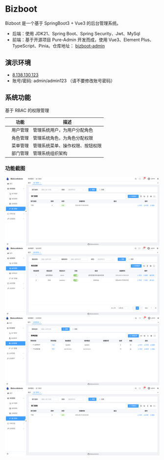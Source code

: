 # Bizboot

Bizboot 是一个基于 SpringBoot3 + Vue3 的后台管理系统。

- 后端：使用 JDK21、Spring Boot、Spring Security、Jwt、MySql
- 前端：基于开源项目 Pure-Admin 开发而成，使用 Vue3、Element Plus、TypeScript、Pinia。仓库地址：
  [bizboot-admin](https://github.com/cbcc/bizboot-admin)

## 演示环境

- [8.138.130.123](http://8.138.130.123/)
- 账号/密码: admin/admin123 （请不要修改账号密码）

## 系统功能

基于 RBAC 的权限管理

|  | 功能   | 描述               |
|--|------|------------------|
|  | 用户管理 | 管理系统用户，为用户分配角色   |
|  | 角色管理 | 管理系统角色，为角色分配权限   |
|  | 菜单管理 | 管理系统菜单、操作权限、按钮权限 |
|  | 部门管理 | 管理系统组织架构         |

### 功能截图

![用户管理](https://github.com/cbcc/bizboot/blob/master/docs/images/dept-manager.png)
![角色管理](https://github.com/cbcc/bizboot/blob/master/docs/images/role-manager.png)
![菜单管理](https://github.com/cbcc/bizboot/blob/master/docs/images/menu-manager.png)
![部门管理](https://github.com/cbcc/bizboot/blob/master/docs/images/dept-manager.png)
